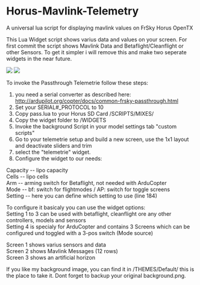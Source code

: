 # Horus-Mavlink-Telemetry
A universal lua script for displaying mavlink values on FrSky Horus OpenTX

This Lua Widget script shows varius data and values on your screen. For first commit the script shows Mavlink Data and Betaflight/Cleanflight or other Sensors. To get it simpler i will remove this and make two seperate widgets in the near future.

<img src="https://raw.githubusercontent.com/zendrones/Horus-Mavlink-Telemetry/master/img/screenshot_x12s_17-12-16_00-26-26.png">
<img src="https://raw.githubusercontent.com/zendrones/Horus-Mavlink-Telemetry/master/img/screenshot_x12s_17-12-16_00-26-38.png">

To invoke the Passthrough Telemetrie follow these steps:

1. you need a serial converter as described here: http://ardupilot.org/copter/docs/common-frsky-passthrough.html
2. Set your SERIAL#_PROTOCOL to 10
3. Copy pass.lua to your Horus SD Card /SCRIPTS/MIXES/
4. Copy the widget folder to /WIDGETS
5. Invoke the background Script in your model settings tab "custom scripts"
6. Go to your telemetrie setup and build a new screen, use the 1x1 layout and deactivate sliders and trim
7. select the "telemetrie" widget.
8. Configure the widget to our needs:

Capacity -- lipo capacity<br>
Cells		 -- lipo cells<br>
Arm		   -- arming switch for Betaflight, not needed with ArduCopter<br>
Mode     -- bf: switch for flightmodes / AP: switch for toggle screens<br>
Setting  -- here you can define which setting to use (line 184)<br>

To configure it basicaly you can use the widget options:<br>
Setting 1 to 3 can be used with betaflight, cleanflight ore any other controllers, models and sensors<br>
Setting 4 is specialy for ArduCopter and contains 3 Screens which can be configured und toggled with a 3-pos switch (Mode source)

Screen 1 shows varius sensors and data<br>
Screen 2 shows Mavlink Messages (12 rows)<br>
Screen 3 shows an artificial horizon


If you like my background image, you can find it in /THEMES/Default/ this is the place to take it. Dont forget to backup your original background.png. 

